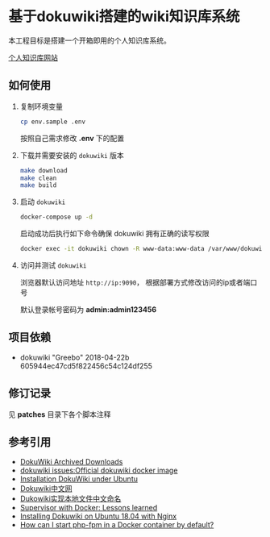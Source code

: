 # 基于dokuwiki搭建的wiki知识库系统

本工程目标是搭建一个开箱即用的个人知识库系统。

[个人知识库网站](http://wiki.alvisisme.site/)

## 如何使用

1. 复制环境变量

    ```bash
    cp env.sample .env
    ```

    按照自己需求修改 **.env** 下的配置

2. 下载并需要安装的 `dokuwiki` 版本

    ```bash
    make download
    make clean
    make build
    ```

3. 启动 `dokuwiki`

    ```bash
    docker-compose up -d
    ```

    启动成功后执行如下命令确保 dokuwiki 拥有正确的读写权限

    ```bash
    docker exec -it dokuwiki chown -R www-data:www-data /var/www/dokuwiki
    ```

4. 访问并测试 `dokuwiki`

    浏览器默认访问地址 `http://ip:9090`， 根据部署方式修改访问的ip或者端口号

    默认登录帐号密码为 **admin:admin123456**

## 项目依赖

* dokuwiki "Greebo" 2018-04-22b 605944ec47cd5f822456c54c124df255

## 修订记录

见 **patches** 目录下各个脚本注释

## 参考引用

* [DokuWiki Archived Downloads](https://download.dokuwiki.org/archive)
* [dokuwiki issues:Official dokuwiki docker image](https://github.com/splitbrain/dokuwiki/issues/1896)
* [Installation DokuWiki under Ubuntu](https://www.dokuwiki.org/install:ubuntu)
* [Dokuwiki中文网](http://www.dokuwiki.com.cn/)
* [Dukowiki实现本地文件中文命名](https://www.somnus.top/dukowiki-filename/)
* [Supervisor with Docker: Lessons learned](https://advancedweb.hu/supervisor-with-docker-lessons-learned/)
* [Installing Dokuwiki on Ubuntu 18.04 with Nginx](https://www.dokuwiki.org/install:ubuntu:ubuntu_18.04_nginx)
* [How can I start php-fpm in a Docker container by default?](https://stackoverflow.com/questions/37313780/how-can-i-start-php-fpm-in-a-docker-container-by-default/37313908)
